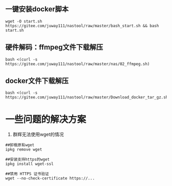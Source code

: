 ## 一键安装docker脚本
```
wget -O start.sh https://gitee.com/juway111/nastool/raw/master/bash_start.sh && bash start.sh
```

## 硬件解码：ffmpeg文件下载解压 
```
bash <(curl -s https://gitee.com/juway111/nastool/raw/master/nas/02_ffmpeg.sh)
```

## docker文件下载解压
```
bash <(curl -s https://gitee.com/juway111/nastool/raw/master/Download_docker_tar_gz.sh)
```

# 一些问题的解决方案
1. 群辉无法使用wget的情况
```
##卸载原有wget
ipkg remove wget

##安装支持https的wget
ipkg install wget-ssl

##禁用 HTTPS 证书验证
wget --no-check-certificate https://...
```